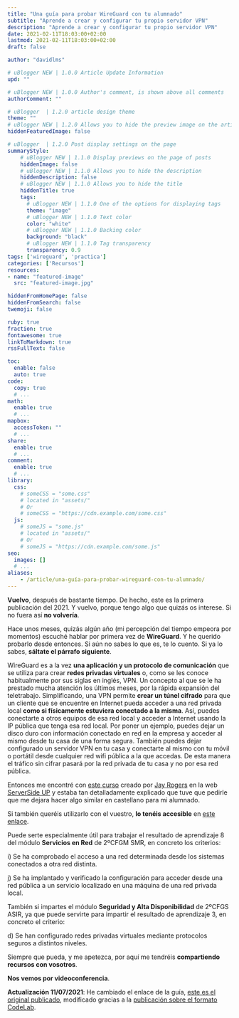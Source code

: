 ```yaml
---
title: "Una guía para probar WireGuard con tu alumnado"
subtitle: "Aprende a crear y configurar tu propio servidor VPN"
description: "Aprende a crear y configurar tu propio servidor VPN"
date: 2021-02-11T18:03:00+02:00
lastmod: 2021-02-11T18:03:00+02:00
draft: false

author: "davidlms"

# uBlogger NEW | 1.0.0 Article Update Information
upd: ""

# uBlogger NEW | 1.0.0 Author's comment, is shown above all comments
authorComment: ""

# uBlogger  | 1.2.0 article design theme
theme: ""
# uBlogger NEW | 1.2.0 Allows you to hide the preview image on the article page
hiddenFeaturedImage: false

# uBlogger  | 1.2.0 Post display settings on the page
summaryStyle:
    # uBlogger NEW | 1.1.0 Display previews on the page of posts
    hiddenImage: false
    # uBlogger NEW | 1.1.0 Allows you to hide the description
    hiddenDescription: false
    # uBlogger NEW | 1.1.0 Allows you to hide the title
    hiddenTitle: true
    tags:
      # uBlogger NEW | 1.1.0 One of the options for displaying tags
      theme: "image"
      # uBlogger NEW | 1.1.0 Text color
      color: "white"
      # uBlogger NEW | 1.1.0 Backing color
      background: "black"
      # uBlogger NEW | 1.1.0 Tag transparency
      transparency: 0.9
tags: ['wireguard', 'practica']
categories: ['Recursos']
resources:
- name: "featured-image"
  src: "featured-image.jpg"

hiddenFromHomePage: false
hiddenFromSearch: false
twemoji: false

ruby: true
fraction: true
fontawesome: true
linkToMarkdown: true
rssFullText: false

toc:
  enable: false
  auto: true
code:
  copy: true
  # ...
math:
  enable: true
  # ...
mapbox:
  accessToken: ""
  # ...
share:
  enable: true
  # ...
comment:
  enable: true
  # ...
library:
  css:
    # someCSS = "some.css"
    # located in "assets/"
    # Or
    # someCSS = "https://cdn.example.com/some.css"
  js:
    # someJS = "some.js"
    # located in "assets/"
    # Or
    # someJS = "https://cdn.example.com/some.js"
seo:
  images: []
  # ...
aliases:
    - /article/una-guía-para-probar-wireguard-con-tu-alumnado/
---
```


**Vuelvo**, después de bastante tiempo. De hecho, este es la primera publicación del 2021. Y vuelvo, porque tengo algo que quizás os interese. Si no fuera así **no volvería**.

Hace unos meses, quizás algún año (mi percepción del tiempo empeora por momentos) escuché hablar por primera vez de **WireGuard**. Y he querido probarlo desde entonces. Si aún no sabes lo que es, te lo cuento. Si ya lo sabes, **sáltate el párrafo siguiente**.

WireGuard es a la vez **una aplicación y un protocolo de comunicación** que se utiliza para crear **redes privadas virtuales** o, como se les conoce habitualmente por sus siglas en inglés, VPN. Un concepto al que se le ha prestado mucha atención los últimos meses, por la rápida expansión del teletrabajo. Simplificando, una VPN permite **crear un túnel cifrado** para que un cliente que se encuentre en Internet pueda acceder a una red privada local **como si físicamente estuviera conectado a la misma**. Así, puedes conectarte a otros equipos de esa red local y acceder a Internet usando la IP pública que tenga esa red local. Por poner un ejemplo, puedes dejar un disco duro con información conectado en red en la empresa y acceder al mismo desde tu casa de una forma segura. También puedes dejar configurado un servidor VPN en tu casa y conectarte al mismo con tu móvil o portátil desde cualquier red wifi pública a la que accedas. De esta manera el tráfico sin cifrar pasará por la red privada de tu casa y no por esa red pública.

Entonces me encontré con [este curso](https://serversideup.net/courses/gain-flexibility-and-increase-privacy-with-wireguard-vpn/) creado por [Jay Rogers](https://jaydrogers.com/) en la web [ServerSide UP](https://serversideup.net/) y estaba tan detalladamente explicado que tuve que pedirle que me dejara hacer algo similar en castellano para mi alumnado.

Si también queréis utilizarlo con el vuestro, **lo tenéis accesible** en [este enlace](https://davidlms.github.io/Practicas/SERRED/wireguard.html).

Puede serte especialmente útil para trabajar el resultado de aprendizaje 8 del módulo **Servicios en Red** de 2ºCFGM SMR, en concreto los criterios:

i) Se ha comprobado el acceso a una red determinada desde los sistemas conectados a otra red distinta.

j) Se ha implantado y verificado la configuración para acceder desde una red pública a un servicio localizado en una máquina de una red privada local.

También si impartes el módulo **Seguridad y Alta Disponibilidad** de 2ºCFGS ASIR, ya que puede servirte para impartir el resultado de aprendizaje 3, en concreto el criterio:

d) Se han configurado redes privadas virtuales mediante protocolos seguros a distintos niveles.

Siempre que pueda, y me apetezca, por aquí me tendréis **compartiendo recursos con vosotros**.

**Nos vemos por videoconferencia**.

**Actualización 11/07/2021**: He cambiado el enlace de la guía, [este es el original publicado](https://davidlms.github.io/Practicas/SERRED/wireguard_old.html), modificado gracias a la [publicación sobre el formato CodeLab](https://davidlms.com/article/en-busca-de-un-formato-para-las-gu%C3%ADas-pr%C3%A1cticas-codelab/).